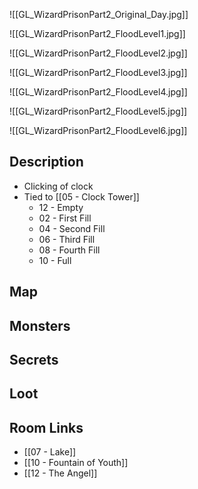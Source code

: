
![[GL_WizardPrisonPart2_Original_Day.jpg]]

![[GL_WizardPrisonPart2_FloodLevel1.jpg]]

![[GL_WizardPrisonPart2_FloodLevel2.jpg]]

![[GL_WizardPrisonPart2_FloodLevel3.jpg]]

![[GL_WizardPrisonPart2_FloodLevel4.jpg]]

![[GL_WizardPrisonPart2_FloodLevel5.jpg]]

![[GL_WizardPrisonPart2_FloodLevel6.jpg]]

## Description

* Clicking of clock
* Tied to [[05 - Clock Tower]]
	* 12 - Empty
	* 02 - First Fill
	* 04 - Second Fill
	* 06 - Third Fill
	* 08 - Fourth Fill
	* 10 - Full

## Map

## Monsters

## Secrets

## Loot

## Room Links

*  [[07 - Lake]]
*  [[10 - Fountain of Youth]]
*  [[12 - The Angel]]